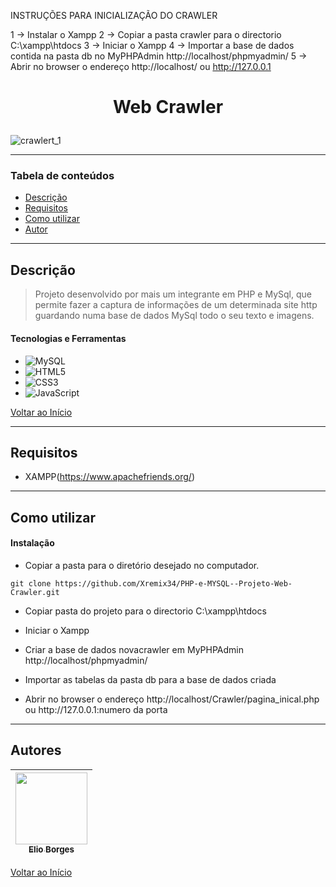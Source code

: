 INSTRUÇÕES PARA INICIALIZAÇÃO DO CRAWLER

1 -> Instalar o Xampp
2 -> Copiar a pasta crawler para o directorio C:\xampp\htdocs
3 -> Iniciar o Xampp 
4 -> Importar a base de dados contida na pasta db no MyPHPAdmin http://localhost/phpmyadmin/
5 -> Abrir no browser o endereço http://localhost/ ou http://127.0.0.1


# <p align="center">Web Crawler</p>

![crawlert_1](https://user-images.githubusercontent.com/92939227/224534519-a33732df-6738-40cd-8f93-6e39a559593f.png)

---

### Tabela de conteúdos

- [Descrição](#descrição)
- [Requisitos](#requisitos)
- [Como utilizar](#Como-utilizar)
- [Autor](#autor)

---

## Descrição

> Projeto desenvolvido por mais um integrante em PHP e MySql, que permite fazer a captura de informações de um determinada site http guardando numa base de dados MySql todo o seu texto e imagens. 
 
#### Tecnologias e Ferramentas

- ![MySQL](https://img.shields.io/badge/mysql-%2300f.svg?style=for-the-badge&logo=mysql&logoColor=white)
- ![HTML5](https://img.shields.io/badge/html5-%23E34F26.svg?style=for-the-badge&logo=html5&logoColor=white)
- ![CSS3](https://img.shields.io/badge/css3-%231572B6.svg?style=for-the-badge&logo=css3&logoColor=white)
- ![JavaScript](https://img.shields.io/badge/javascript-%23323330.svg?style=for-the-badge&logo=javascript&logoColor=%23F7DF1E)

[Voltar ao Início](#sucatas)

---

## Requisitos
- XAMPP(https://www.apachefriends.org/) 
---

## Como utilizar

#### Instalação
- <p>Copiar a pasta para o diretório desejado no computador.</p>
```git clone https://github.com/Xremix34/PHP-e-MYSQL--Projeto-Web-Crawler.git```
- <p>Copiar pasta do projeto para o directorio C:\xampp\htdocs</p>
- <p>Iniciar o Xampp</p>
- <p>Criar a base de dados novacrawler em MyPHPAdmin http://localhost/phpmyadmin/</p>
- <p>Importar as tabelas da pasta db para a base de dados criada</p> 
- <p>Abrir no browser o endereço http://localhost/Crawler/pagina_inical.php ou http://127.0.0.1:numero da porta</p>
---

## Autores

[<img src="https://avatars.githubusercontent.com/u/92939227?s=96&v=4" width=115> <br> <sub> Elio Borges </sub>](https://github.com/Xremix34)|
| :---: |

[Voltar ao Início](#sucatas)



